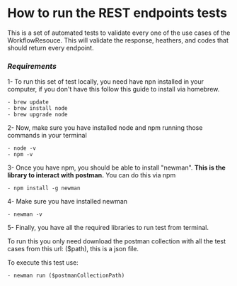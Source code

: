 

# How to run the REST endpoints tests 

This is a set of automated tests to validate every one of the use cases of the WorkflowResouce. This will validate the response, heathers, and codes that should return every endpoint. 


### *__Requirements__*
1- To run this set of test locally,  you need have npn installed in your computer, if you don't have this follow this guide to install via homebrew. 
```
- brew update
- brew install node
- brew upgrade node
```
2- Now, make sure you have installed node and npm running those commands in your terminal 
```
- node -v
- npm -v
```

3- Once you have npm, you should be able to install "newman". **This is the library to interact with postman.** You can do this via npm
```
- npm install -g newman
```
4- Make sure you have installed newman
```
- newman -v 
```
5- Finally,  you have all the required libraries to run test from terminal. 

To run this you only need download the postman collection with all the test cases from this url: ($path), this is a json file. 

To execute this test use: 
``` 
- newman run ($postmanCollectionPath)